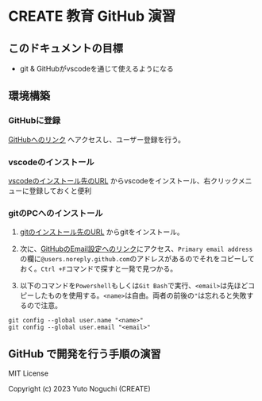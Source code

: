 # CREATE 教育 GitHub 演習

## このドキュメントの目標
 - git & GitHubがvscodeを通じて使えるようになる

## 環境構築
### GitHubに登録
[GitHubへのリンク](https://github.com) へアクセスし、ユーザー登録を行う。

### vscodeのインストール
[vscodeのインストール先のURL](https://code.visualstudio.com/download) からvscodeをインストール、右クリックメニューに登録しておくと便利

### gitのPCへのインストール
1. [gitのインストール先のURL](https://git-scm.com/book/en/v2/Getting-Started-Installing-Git) からgitをインストール。

1. 次に、[GitHubのEmail設定へのリンク](https://github.com/settings/emails)にアクセス、`Primary email address`の欄に`@users.noreply.github.com`のアドレスがあるのでそれをコピーしておく。`Ctrl +F`コマンドで探すと一発で見つかる。

1. 以下のコマンドを`Powershell`もしくは`Git Bash`で実行、`<email>`は先ほどコピーしたものを使用する。`<name>`は自由。両者の前後の`"`は忘れると失敗するので注意。

```
git config --global user.name "<name>"
git config --global user.email "<email>"
```

## GitHub で開発を行う手順の演習




MIT License

Copyright (c) 2023 Yuto Noguchi (CREATE)